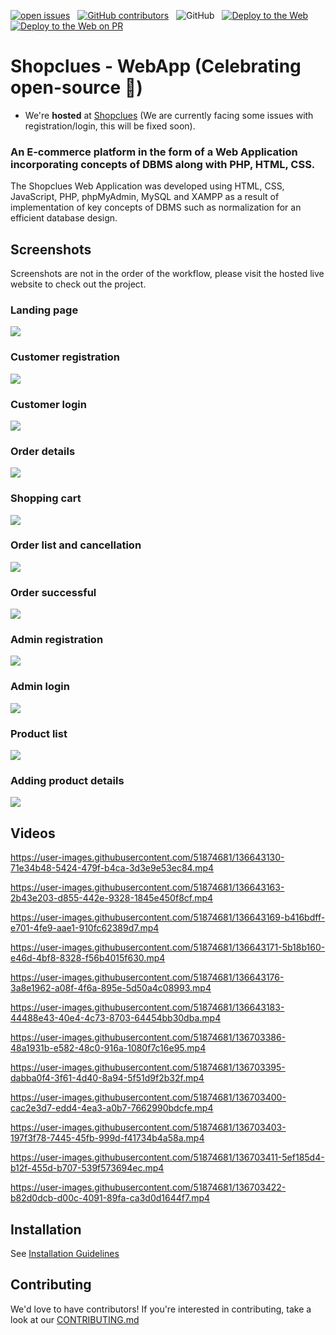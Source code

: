 [![open issues](https://img.shields.io/github/issues/sudhay23/Shopclues-Web-App)](https://github.com/ayyysh04/ecommerce_php/issues) &nbsp;
[![GitHub contributors](https://img.shields.io/github/contributors/sudhay23/Shopclues-Web-App)](https://github.com/ayyysh04/ecommerce_php/graphs/contributors) &nbsp;
![GitHub](https://img.shields.io/github/license/sudhay23/Shopclues-Web-App?color=9cf) &nbsp;
[![Deploy to the Web](https://github.com/ayyysh04/ecommerce_php/actions/workflows/webhost.yml/badge.svg)](https://github.com/ayyysh04/ecommerce_php/actions/workflows/webhost.yml)
[![Deploy to the Web on PR](https://github.com/ayyysh04/ecommerce_php/actions/workflows/webhost_pr.yml/badge.svg)](https://github.com/ayyysh04/ecommerce_php/actions/workflows/webhost_pr.yml)

# Shopclues - WebApp (Celebrating open-source 🎉)



-   We're **hosted** at [Shopclues](https://Shopclues-web.000webhostapp.com/) (We are currently facing some issues with registration/login, this will be fixed soon).

### An E-commerce platform in the form of a Web Application incorporating concepts of DBMS along with PHP, HTML, CSS.

The Shopclues Web Application was developed using HTML, CSS, JavaScript, PHP, phpMyAdmin, MySQL and XAMPP as a result of implementation of key concepts of DBMS such as normalization for an efficient database design.

## Screenshots

Screenshots are not in the order of the workflow, please visit the hosted live website to check out the project.

### Landing page
![](.github/images/00-Landing-page.png)

### Customer registration
![](.github/images/01-Customer-registration.png)

### Customer login
![](.github/images/02-Customer-login.png)

### Order details
![](.github/images/03-Order-details.png)

### Shopping cart
![](.github/images/04-Shopping-cart.png)

### Order list and cancellation
![](.github/images/05-Order-list-and-cancellation.png)

### Order successful
![](.github/images/06-Order-successful.png)

### Admin registration
![](.github/images/07-Admin-registration.png)

### Admin login
![](.github/images/08-Admin-login.png)

### Product list
![](.github/images/09-Product-list.png)

### Adding product details
![](.github/images/10-Adding-product-details.png)


## Videos

https://user-images.githubusercontent.com/51874681/136643130-71e34b48-5424-479f-b4ca-3d3e9e53ec84.mp4

https://user-images.githubusercontent.com/51874681/136643163-2b43e203-d855-442e-9328-1845e450f8cf.mp4

https://user-images.githubusercontent.com/51874681/136643169-b416bdff-e701-4fe9-aae1-910fc62389d7.mp4

https://user-images.githubusercontent.com/51874681/136643171-5b18b160-e46d-4bf8-8328-f56b4015f630.mp4

https://user-images.githubusercontent.com/51874681/136643176-3a8e1962-a08f-4f6a-895e-5d50a4c08993.mp4

https://user-images.githubusercontent.com/51874681/136643183-44488e43-40e4-4c73-8703-64454bb30dba.mp4

https://user-images.githubusercontent.com/51874681/136703386-48a1931b-e582-48c0-916a-1080f7c16e95.mp4

https://user-images.githubusercontent.com/51874681/136703395-dabba0f4-3f61-4d40-8a94-5f51d9f2b32f.mp4

https://user-images.githubusercontent.com/51874681/136703400-cac2e3d7-edd4-4ea3-a0b7-7662990bdcfe.mp4

https://user-images.githubusercontent.com/51874681/136703403-197f3f78-7445-45fb-999d-f41734b4a58a.mp4

https://user-images.githubusercontent.com/51874681/136703411-5ef185d4-b12f-455d-b707-539f573694ec.mp4

https://user-images.githubusercontent.com/51874681/136703422-b82d0dcb-d00c-4091-89fa-ca3d0d1644f7.mp4


## Installation

See [Installation Guidelines](installation_guidelines.md)

## Contributing

We'd love to have contributors! If you're interested in contributing, take a look at our [CONTRIBUTING.md](./CONTRIBUTING.md)
